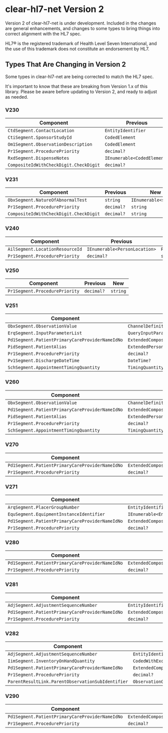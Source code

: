 # clear-hl7-net Version 2
Version 2 of clear-hl7-net is under development.  Included in the changes are general enhancements, and changes to some types to bring things into correct alignment with the HL7 spec.

HL7® is the registered trademark of Health Level Seven International, and the use of this trademark does not constitute an endorsement by HL7.

## Types That Are Changing in Version 2
Some types in clear-hl7-net are being corrected to match the HL7 spec.

It's important to know that these are breaking from Version 1.x of this library.  Please be aware before updating to Version 2, and ready to adjust as needed.

### V230
|Component|Previous|New|
|---|---|---|
|`CtdSegment.ContactLocation`|`EntityIdentifier`|`PersonLocation`|
|`CtiSegment.SponsorStudyId`|`CodedElement`|`EntityIdentifier`|
|`Om1Segment.ObservationDescription`|`CodedElement`|`Text`|
|`Pr1Segment.ProcedurePriority`|`decimal?`|`string`|
|`RxdSegment.DispenseNotes`|`IEnumerable<CodedElement>`|`IEnumerable<string>`|
|`CompositeIdWithCheckDigit.CheckDigit`|`decimal?`|`string`|

### V231
|Component|Previous|New|
|---|---|---|
|`ObxSegment.NatureOfAbnormalTest`|`string`|`IEnumerable<string>`|
|`Pr1Segment.ProcedurePriority`|`decimal?`|`string`|
|`CompositeIdWithCheckDigit.CheckDigit`|`decimal?`|`string`|

### V240
|Component|Previous|New|
|---|---|---|
|`AilSegment.LocationResourceId`|`IEnumerable<PersonLocation>`|`PersonLocation`|
|`Pr1Segment.ProcedurePriority`|`decimal?`|`string`|

### V250
|Component|Previous|New|
|---|---|---|
|`Pr1Segment.ProcedurePriority`|`decimal?`|`string`|

### V251
|Component|Previous|New|
|---|---|---|
|`ObxSegment.ObservationValue`|`ChannelDefinition`|`IEnumerable<string>`|
|`ErqSegment.InputParameterList`|`QueryInputParameterList`|`IEnumerable<QueryInputParameterList>`|
|`Pd1Segment.PatientPrimaryCareProviderNameIdNo`|`ExtendedCompositeIdNumberAndNameForPersons`|`IEnumerable<ExtendedCompositeIdNumberAndNameForPersons>`|
|`PidSegment.PatientAlias`|`ExtendedPersonName`|`IEnumerable<ExtendedPersonName>`|
|`Pr1Segment.ProcedurePriority`|`decimal?`|`string`|
|`Pv1Segment.DischargeDateTime`|`DateTime?`|`IEnumerable<DateTime>`|
|`SchSegment.AppointmentTimingQuantity`|`TimingQuantity`|`IEnumerable<TimingQuantity>`|

### V260
|Component|Previous|New|
|---|---|---|
|`ObxSegment.ObservationValue`|`ChannelDefinition`|`IEnumerable<string>`|
|`Pd1Segment.PatientPrimaryCareProviderNameIdNo`|`ExtendedCompositeIdNumberAndNameForPersons`|`IEnumerable<ExtendedCompositeIdNumberAndNameForPersons>`|
|`PidSegment.PatientAlias`|`ExtendedPersonName`|`IEnumerable<ExtendedPersonName>`|
|`Pr1Segment.ProcedurePriority`|`decimal?`|`string`|
|`SchSegment.AppointmentTimingQuantity`|`TimingQuantity`|`IEnumerable<TimingQuantity>`|

### V270
|Component|Previous|New|
|---|---|---|
|`Pd1Segment.PatientPrimaryCareProviderNameIdNo`|`ExtendedCompositeIdNumberAndNameForPersons`|`IEnumerable<ExtendedCompositeIdNumberAndNameForPersons>`|
|`Pr1Segment.ProcedurePriority`|`decimal?`|`string`|

### V271
|Component|Previous|New|
|---|---|---|
|`ArqSegment.PlacerGroupNumber`|`EntityIdentifierPair`|`EntityIdentifier`|
|`EquSegment.EquipmentInstanceIdentifier`|`IEnumerable<EntityIdentifier>`|`EntityIdentifier`|
|`Pd1Segment.PatientPrimaryCareProviderNameIdNo`|`ExtendedCompositeIdNumberAndNameForPersons`|`IEnumerable<ExtendedCompositeIdNumberAndNameForPersons>`|
|`Pr1Segment.ProcedurePriority`|`decimal?`|`string`|

### V280
|Component|Previous|New|
|---|---|---|
|`Pd1Segment.PatientPrimaryCareProviderNameIdNo`|`ExtendedCompositeIdNumberAndNameForPersons`|`IEnumerable<ExtendedCompositeIdNumberAndNameForPersons>`|
|`Pr1Segment.ProcedurePriority`|`decimal?`|`string`|

### V281
|Component|Previous|New|
|---|---|---|
|`AdjSegment.AdjustmentSequenceNumber`|`EntityIdentifier`|`uint?`|
|`Pd1Segment.PatientPrimaryCareProviderNameIdNo`|`ExtendedCompositeIdNumberAndNameForPersons`|`IEnumerable<ExtendedCompositeIdNumberAndNameForPersons>`|
|`Pr1Segment.ProcedurePriority`|`decimal?`|`string`|

### V282
|Component|Previous|New|
|---|---|---|
|`AdjSegment.AdjustmentSequenceNumber`|`EntityIdentifier`|`uint?`|
|`IimSegment.InventoryOnHandQuantity`|`CodedWithExceptions`|`decimal?`|
|`Pd1Segment.PatientPrimaryCareProviderNameIdNo`|`ExtendedCompositeIdNumberAndNameForPersons`|`IEnumerable<ExtendedCompositeIdNumberAndNameForPersons>`|
|`Pr1Segment.ProcedurePriority`|`decimal?`|`string`|
|`ParentResultLink.ParentObservationSubIdentifier`|`ObservationGrouper`|`string`|

### V290
|Component|Previous|New|
|---|---|---|
|`Pd1Segment.PatientPrimaryCareProviderNameIdNo`|`ExtendedCompositeIdNumberAndNameForPersons`|`IEnumerable<ExtendedCompositeIdNumberAndNameForPersons>`|
|`Pr1Segment.ProcedurePriority`|`decimal?`|`string`|